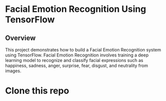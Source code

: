 # Facial Emotion Recognition Using TensorFlow

## Overview

This project demonstrates how to build a Facial Emotion Recognition system using TensorFlow. Facial Emotion Recognition involves training a deep learning model to recognize and classify facial expressions such as happiness, sadness, anger, surprise, fear, disgust, and neutrality from images.

# **Clone** this repo
